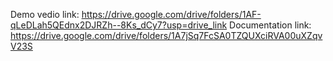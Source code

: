 Demo vedio link:
https://drive.google.com/drive/folders/1AF-qLeDLah5QEdnx2DJRZh--8Ks_dCy7?usp=drive_link
Documentation link:
https://drive.google.com/drive/folders/1A7jSq7FcSA0TZQUXciRVA00uXZqvV23S
